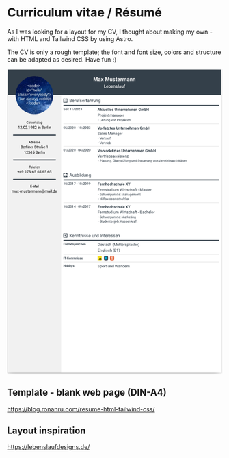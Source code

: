 # Curriculum vitae / Résumé

As I was looking for a layout for my CV, I thought about making my own - with HTML and Tailwind CSS by using Astro.

The CV is only a rough template; the font and font size, colors and structure can be adapted as desired. Have fun :)

![Alt text](src/assets/img/cv-astro.png)

## Template - blank web page (DIN-A4)

https://blog.ronanru.com/resume-html-tailwind-css/

## Layout inspiration

https://lebenslaufdesigns.de/
